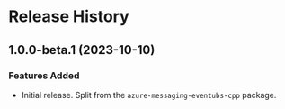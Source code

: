 # Release History

## 1.0.0-beta.1 (2023-10-10)

### Features Added

- Initial release. Split from the `azure-messaging-eventubs-cpp` package.

